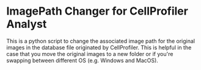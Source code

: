 # ImagePath Changer for CellProfiler Analyst

This is a python script to change the associated image path for the original images in the database file originated by CellProfiler.
This is helpful in the case that you move the original images to a new folder or if you're swapping between different OS (e.g. Windows and MacOS).
